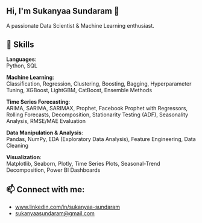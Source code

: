 ## Hi, I'm Sukanyaa Sundaram 👋
A passionate Data Scientist & Machine Learning enthusiast.

## 🧠 Skills
**Languages**:  
Python, SQL

**Machine Learning**:  
Classification, Regression, Clustering, Boosting, Bagging, Hyperparameter Tuning, XGBoost, LightGBM, CatBoost, Ensemble Methods

**Time Series Forecasting**:  
ARIMA, SARIMA, SARIMAX, Prophet, Facebook Prophet with Regressors, Rolling Forecasts, Decomposition, Stationarity Testing (ADF), Seasonality Analysis, RMSE/MAE Evaluation

**Data Manipulation & Analysis**:  
Pandas, NumPy, EDA (Exploratory Data Analysis), Feature Engineering, Data Cleaning

**Visualization**:  
Matplotlib, Seaborn, Plotly, Time Series Plots, Seasonal-Trend Decomposition, Power BI Dashboards

## 📫 Connect with me: 
- www.linkedin.com/in/sukanyaa-sundaram
- sukanyaasundaram@gmail.com
